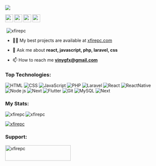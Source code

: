 <a href="https://www.twitter.com/xfirepc">
  <img src="https://i.ibb.co/NZvB4Sr/bannergh.png"></a> 
<p>
  <a href="https://www.twitter.com/xfirepc">
  <img src="https://img.shields.io/badge/twitter-%231DA1F2.svg?&style=for-the-badge&logo=twitter&logoColor=white" height=25></a> 
  <a href="https://www.linkedin.com/in/xfirepc">
  <img src="https://img.shields.io/badge/linkedin-%230077B5.svg?&style=for-the-badge&logo=linkedin&logoColor=white" height=25></a>
  <a href="https://www.instagram.com/xfirepc/">
  <img src="https://img.shields.io/badge/instagram-%23E4405F.svg?&style=for-the-badge&logo=instagram&logoColor=white" height=25></a> 
  <a href="https://www.youtube.com/channel/UC33vfYvJK2BRd3IRm_FutvQ">
  <img src="https://img.shields.io/badge/youtubE-%23ff0300.svg?&style=for-the-badge&logo=YOUTUBE&logoColor=white" height=25></a> 
</p>

<p>&nbsp;<img align="center" src="https://xfire-stats.vercel.app/api?username=xfirepc&theme=nord&show_icons=true&locale=en" alt="xfirepc" /></p>


- 👨‍💻 My best projects are available at [xfirepc.com](xfirepc.com)

- 💬 Ask me about **react, javascript, php, laravel, css**

- 📫 How to reach me **vinygfx@gmail.com**


<h3 align="left">Top Technologies:</h3>

![HTML](https://img.shields.io/badge/HTML5-E34F26?style=for-the-badge&logo=html5&logoColor=white) 
![CSS](https://img.shields.io/badge/CSS3-1572B6?style=for-the-badge&logo=css3&logoColor=white) 
![JavaScript](https://img.shields.io/badge/JavaScript-323330?style=for-the-badge&logo=javascript&logoColor=F7DF1E) 
![PHP](https://img.shields.io/badge/php-7377ae?style=for-the-badge&logo=php&logoColor=fff) 
![Laravel](https://img.shields.io/badge/laravel-f9332a?style=for-the-badge&logo=laravel&logoColor=white) 
![React](https://img.shields.io/badge/React-20232A?style=for-the-badge&logo=react&logoColor=61DAFB) 
![ReactNative](https://img.shields.io/badge/React--Native-61DAFB?style=for-the-badge&logo=react&logoColor=20232A) 
![Node js](https://img.shields.io/badge/Node.js-339933?style=for-the-badge&logo=nodedotjs&logoColor=white) 
![Next](https://img.shields.io/badge/next.js-000000?style=for-the-badge&logo=nextdotjs&logoColor=white) 
![Flutter](https://img.shields.io/badge/flutter-38b9f5?style=for-the-badge&logo=flutter&logoColor=white) 
![Git](https://img.shields.io/badge/Git-F05032?style=for-the-badge&logo=git&logoColor=fff) 
![MySQL](https://img.shields.io/badge/mysql-42749a?style=for-the-badge&logo=mysql&logoColor=ee8f1f) 
![Next](https://img.shields.io/badge/unity-000000?style=for-the-badge&logo=unity&logoColor=white) 


<h3 align="left">My Stats:</h3>

<p><img align="left" src="https://xfire-stats.vercel.app/api/top-langs?username=xfirepc&theme=nord&show_icons=true&locale=en&layout=compact" alt="xfirepc" /></p>

<p><img align="center" src="https://github-readme-streak-stats.herokuapp.com/?user=xfirepc&theme=nord" alt="xfirepc" /></p>

<p align="left"> <a href="https://github.com/ryo-ma/github-profile-trophy"><img src="https://github-profile-trophy.vercel.app/?username=xfirepc&theme=nord" alt="xfirepc" /></a> </p>

<h3 align="left">Support:</h3>
<p><a href="https://ko-fi.com/xfirepc"> <img align="left" src="https://cdn.ko-fi.com/cdn/kofi3.png?v=3" height="50" width="210" alt="xfirepc" /></a></p><br><br>
